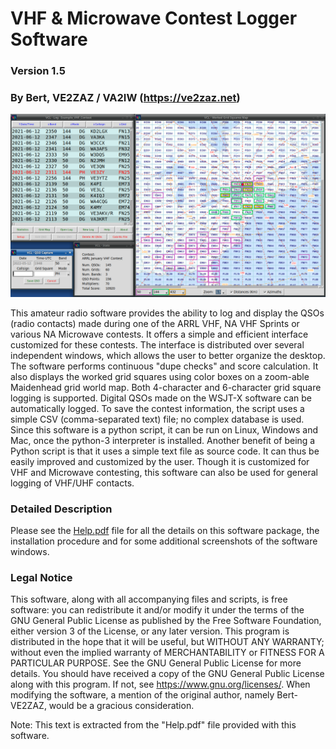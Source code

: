 # VHF & Microwave Contest Logger Software
### Version 1.5
### By Bert, VE2ZAZ / VA2IW (https://ve2zaz.net)

![The VHF & Microwave Contest Logger software windows](/images/All_Windows.png "The VHF & Microwave Contest Logger software windows")

This amateur radio software provides the ability to log and display the QSOs (radio contacts) made during one of the ARRL VHF, NA VHF Sprints or various NA Microwave contests. It offers a simple and efficient interface customized for these contests. The interface is distributed over several independent windows, which allows the user to better organize the desktop. The software performs continuous "dupe checks" and score calculation. It also displays the worked grid squares using color boxes on a zoom-able Maidenhead grid world map. Both 4-character and 6-character grid square logging is supported. Digital QSOs made on the WSJT-X software can be automatically logged. To save the contest information, the script uses a simple CSV (comma-separated text) file; no complex database is used. Since this software is a python script, it can be run on Linux, Windows and Mac, once the python-3 interpreter is installed. Another benefit of being a Python script is that it uses a simple text file as source code. It can thus be easily improved and customized by the user. Though it is customized for VHF and Microwave contesting, this software can also be used for general logging of VHF/UHF contacts. 

### Detailed Description
Please see the [Help.pdf](./Help.pdf) file for all the details on this software package, the installation procedure and  for some additional screenshots of the software windows.

### Legal Notice
This software, along with all accompanying files and scripts, is free software: you can redistribute it and/or modify it under the terms of the GNU General Public License as published by the Free Software Foundation, either version 3 of the License, or any later version. This program is distributed in the hope that it will be useful, but WITHOUT ANY WARRANTY; without even the implied warranty of MERCHANTABILITY or FITNESS FOR A PARTICULAR PURPOSE.  See the GNU General Public License for more details. You should have received a copy of the GNU General Public License along with this program.  If not, see <https://www.gnu.org/licenses/>. When modifying the software, a mention of the original author, namely Bert-VE2ZAZ, would be a gracious consideration.

Note: This text is extracted from the "Help.pdf" file provided with this software.
